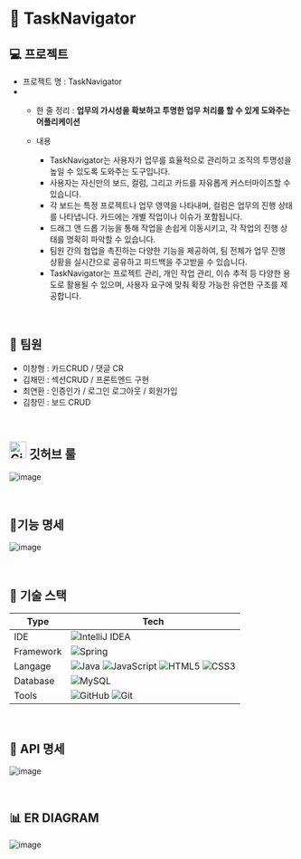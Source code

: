 # 📌 TaskNavigator

## 💻 프로젝트

- 프로젝트 명 : TaskNavigator
- 
    - 한 줄 정리 : **업무의 가시성을 확보하고 투명한 업무 처리를 할 수 있게 도와주는 어플리케이션**
    - 내용
      
        - TaskNavigator는 사용자가 업무를 효율적으로 관리하고 조직의 투명성을 높일 수 있도록 도와주는 도구입니다.
        - 사용자는 자신만의 보드, 컬럼, 그리고 카드를 자유롭게 커스터마이즈할 수 있습니다.
        - 각 보드는 특정 프로젝트나 업무 영역을 나타내며, 컬럼은 업무의 진행 상태를 나타냅니다. 카드에는 개별 작업이나 이슈가 포함됩니다.
        - 드래그 앤 드롭 기능을 통해 작업을 손쉽게 이동시키고, 각 작업의 진행 상태를 명확히 파악할 수 있습니다.
        - 팀원 간의 협업을 촉진하는 다양한 기능을 제공하여, 팀 전체가 업무 진행 상황을 실시간으로 공유하고 피드백을 주고받을 수 있습니다.
        - TaskNavigator는 프로젝트 관리, 개인 작업 관리, 이슈 추적 등 다양한 용도로 활용될 수 있으며, 사용자 요구에 맞춰 확장 가능한 유연한 구조를 제공합니다.

&nbsp;
&nbsp;
## 👬 팀원

- 이창형 : 카드CRUD / 댓글 CR
- 김채민 : 섹션CRUD / 프론트엔드 구현
- 최연환 : 인증인가  / 로그인 로그아웃 / 회원가입
- 김창민 : 보드 CRUD

&nbsp;
&nbsp;
## <img src="https://github.githubassets.com/images/modules/logos_page/GitHub-Mark.png" alt="GitHub Icon" width="30" height="30"> 깃허브 룰

![image](https://github.com/user-attachments/assets/9b49e950-bac4-48c8-b2b4-9bb66d0fc624)


&nbsp;
&nbsp;
## 📜기능 명세

![image](https://github.com/user-attachments/assets/0033c937-d978-4479-b79c-a4c6fd0374ef)


&nbsp;
&nbsp;
## 📗 기술 스택

| Type       | Tech                                                                                                              |
| ---------- | ----------------------------------------------------------------------------------------------------------------- |
| IDE        |  ![IntelliJ IDEA](https://img.shields.io/badge/IntelliJIDEA-000000.svg?style=for-the-badge&logo=intellij-idea&logoColor=white)     |
| Framework        |  ![Spring](https://img.shields.io/badge/SpringBoot-%236DB33F.svg?style=for-the-badge&logo=spring&logoColor=white)          |
| Langage      | ![Java](https://img.shields.io/badge/java-%23ED8B00.svg?style=for-the-badge&logo=openjdk&logoColor=white) ![JavaScript](https://img.shields.io/badge/javascript-%23323330.svg?style=for-the-badge&logo=javascript&logoColor=%23F7DF1E) ![HTML5](https://img.shields.io/badge/html5-%23E34F26.svg?style=for-the-badge&logo=html5&logoColor=white) ![CSS3](https://img.shields.io/badge/css3-%231572B6.svg?style=for-the-badge&logo=css3&logoColor=white)                 |
| Database   | ![MySQL](https://img.shields.io/badge/mysql-4479A1.svg?style=for-the-badge&logo=mysql&logoColor=white)       |
| Tools   | ![GitHub](https://img.shields.io/badge/github-%23121011.svg?style=for-the-badge&logo=github&logoColor=white)  ![Git](https://img.shields.io/badge/git-%23F05033.svg?style=for-the-badge&logo=git&logoColor=white)       |

&nbsp;
&nbsp;
## 📝 API 명세

![image](https://github.com/user-attachments/assets/1dd0004b-91e3-4587-a574-48807f092748)


&nbsp;
&nbsp;
## 📊 ER DIAGRAM

![image](https://github.com/user-attachments/assets/b00dc972-69c1-4a61-b355-039601b105a2)

